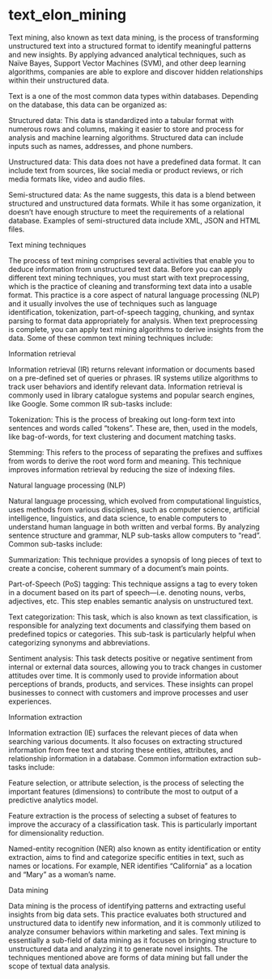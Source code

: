 # text_elon_mining
Text mining, also known as text data mining, is the process of transforming unstructured text into a structured format to identify meaningful patterns and new insights. By applying advanced analytical techniques, such as Naïve Bayes, Support Vector Machines (SVM), and other deep learning algorithms, companies are able to explore and discover hidden relationships within their unstructured data.

Text is a one of the most common data types within databases. Depending on the database, this data can be organized as:

Structured data: This data is standardized into a tabular format with numerous rows and columns, making it easier to store and process for analysis and machine learning algorithms. Structured data can include inputs such as names, addresses, and phone numbers.

Unstructured data: This data does not have a predefined data format. It can include text from sources, like social media or product reviews, or rich media formats like, video and audio files.

Semi-structured data: As the name suggests, this data is a blend between structured and unstructured data formats. While it has some organization, it doesn’t have enough structure to meet the requirements of a relational database. Examples of semi-structured data include XML, JSON and HTML files.

Text mining techniques

The process of text mining comprises several activities that enable you to deduce information from unstructured text data. Before you can apply different text mining techniques, you must start with text preprocessing, which is the practice of cleaning and transforming text data into a usable format. This practice is a core aspect of natural language processing (NLP) and it usually involves the use of techniques such as language identification, tokenization, part-of-speech tagging, chunking, and syntax parsing to format data appropriately for analysis. When text preprocessing is complete, you can apply text mining algorithms to derive insights from the data. Some of these common text mining techniques include:

Information retrieval

Information retrieval (IR) returns relevant information or documents based on a pre-defined set of queries or phrases. IR systems utilize algorithms to track user behaviors and identify relevant data. Information retrieval is commonly used in library catalogue systems and popular search engines, like Google. Some common IR sub-tasks include:

Tokenization: This is the process of breaking out long-form text into sentences and words called “tokens”. These are, then, used in the models, like bag-of-words, for text clustering and document matching tasks. 

Stemming: This refers to the process of separating the prefixes and suffixes from words to derive the root word form and meaning. This technique improves information retrieval by reducing the size of indexing files.

Natural language processing (NLP)

Natural language processing, which evolved from computational linguistics, uses methods from various disciplines, such as computer science, artificial intelligence, linguistics, and data science, to enable computers to understand human language in both written and verbal forms. By analyzing sentence structure and grammar, NLP sub-tasks allow computers to “read”. Common sub-tasks include:

Summarization: This technique provides a synopsis of long pieces of text to create a concise, coherent summary of a document’s main points.

Part-of-Speech (PoS) tagging: This technique assigns a tag to every token in a document based on its part of speech—i.e. denoting nouns, verbs, adjectives, etc. This step enables semantic analysis on unstructured text.

Text categorization: This task, which is also known as text classification, is responsible for analyzing text documents and classifying them based on predefined topics or categories. This sub-task is particularly helpful when categorizing synonyms and abbreviations.

Sentiment analysis: This task detects positive or negative sentiment from internal or external data sources, allowing you to track changes in customer attitudes over time. It is commonly used to provide information about perceptions of brands, products, and services. These insights can propel businesses to connect with customers and improve processes and user experiences.

Information extraction

Information extraction (IE) surfaces the relevant pieces of data when searching various documents. It also focuses on extracting structured information from free text and storing these entities, attributes, and relationship information in a database. Common information extraction sub-tasks include:

Feature selection, or attribute selection, is the process of selecting the important features (dimensions) to contribute the most to output of a predictive analytics model.

Feature extraction is the process of selecting a subset of features to improve the accuracy of a classification task. This is particularly important for dimensionality reduction.

Named-entity recognition (NER) also known as entity identification or entity extraction, aims to find and categorize specific entities in text, such as names or locations. For example, NER identifies “California” as a location and “Mary” as a woman’s name.

Data mining

Data mining is the process of identifying patterns and extracting useful insights from big data sets. This practice evaluates both structured and unstructured data to identify new information, and it is commonly utilized to analyze consumer behaviors within marketing and sales. Text mining is essentially a sub-field of data mining as it focuses on bringing structure to unstructured data and analyzing it to generate novel insights. The techniques mentioned above are forms of data mining but fall under the scope of textual data analysis.

